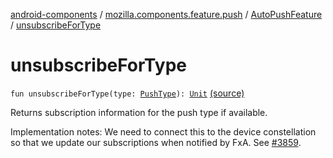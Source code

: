 [android-components](../../index.md) / [mozilla.components.feature.push](../index.md) / [AutoPushFeature](index.md) / [unsubscribeForType](./unsubscribe-for-type.md)

# unsubscribeForType

`fun unsubscribeForType(type: `[`PushType`](../-push-type/index.md)`): `[`Unit`](https://kotlinlang.org/api/latest/jvm/stdlib/kotlin/-unit/index.html) [(source)](https://github.com/mozilla-mobile/android-components/blob/master/components/feature/push/src/main/java/mozilla/components/feature/push/AutoPushFeature.kt#L236)

Returns subscription information for the push type if available.

Implementation notes: We need to connect this to the device constellation so that we update our subscriptions
when notified by FxA. See [#3859](https://github.com/mozilla-mobile/android-components/issues/3859).

